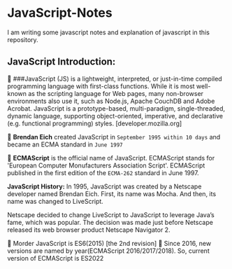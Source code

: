 # JavaScript-Notes
I am writing some javascript notes and explanation of javascript in this repository.


## JavaScript Introduction: 

🚀 ###JavaScript (JS) is a lightweight, interpreted, or just-in-time compiled programming language with first-class functions. While it is most well-known as the scripting language for Web pages, many non-browser environments also use it, such as Node.js, Apache CouchDB and Adobe Acrobat. JavaScript is a prototype-based, multi-paradigm, single-threaded, dynamic language, supporting object-oriented, imperative, and declarative (e.g. functional programming) styles. [developer.mozilla.org]

🚀 **Brendan Eich** created JavaScript in `September 1995 within 10 days` and became an ECMA standard in `June 1997`

🚀 **ECMAScript** is the official name of JavaScript. ECMAScript stands for 'European Computer Monufacturers Association Script'. ECMAScript published in the first edition of the `ECMA-262` standard in June 1997.

**JavaScript History:**
In 1995, JavaScript was created by a Netscape developer named Brendan Eich. First, its name was Mocha. And then, its name was changed to LiveScript.

Netscape decided to change LiveScript to JavaScript to leverage Java’s fame, which was popular. The decision was made just before Netscape released its web browser product Netscape Navigator 2.

🚀 Morder JavaScript is ES6(2015) [the 2nd revision]
🚀 Since 2016, new versions are named by year(ECMAScript 2016/2017/2018). So, current version of ECMAScript is ES2022
